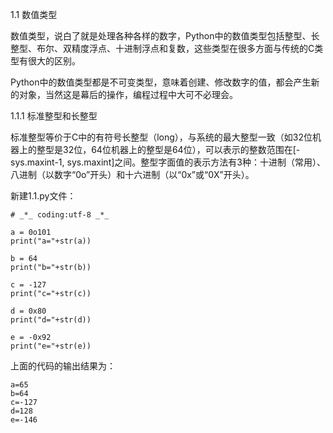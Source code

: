 1.1 数值类型

数值类型，说白了就是处理各种各样的数字，Python中的数值类型包括整型、长整型、布尔、双精度浮点、十进制浮点和复数，这些类型在很多方面与传统的C类型有很大的区别。

Python中的数值类型都是不可变类型，意味着创建、修改数字的值，都会产生新的对象，当然这是幕后的操作，编程过程中大可不必理会。

1.1.1 标准整型和长整型

标准整型等价于C中的有符号长整型（long），与系统的最大整型一致（如32位机器上的整型是32位，64位机器上的整型是64位），可以表示的整数范围在[-sys.maxint-1, sys.maxint]之间。整型字面值的表示方法有3种：十进制（常用）、八进制（以数字“0o”开头）和十六进制（以“0x”或“0X”开头）。

新建1.1.py文件：
```
# _*_ coding:utf-8 _*_

a = 0o101
print("a="+str(a))

b = 64
print("b="+str(b))

c = -127
print("c="+str(c))

d = 0x80
print("d="+str(d))

e = -0x92
print("e="+str(e))
```
上面的代码的输出结果为：
```
a=65
b=64
c=-127
d=128
e=-146
```